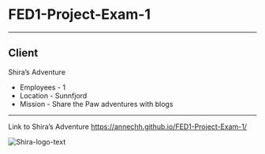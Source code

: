 # FED1-Project-Exam-1
---
Client
---
Shira’s Adventure
- Employees - 1
- Location - Sunnfjord
- Mission - Share the Paw adventures with blogs
---

Link to Shira’s Adventure
https://annechh.github.io/FED1-Project-Exam-1/



![Shira-logo-text](https://github.com/annechh/FED1-Project-Exam-1/assets/142426482/4609a7d4-c961-4b54-90de-5b4722f42d90)
